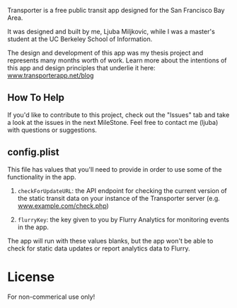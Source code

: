 Transporter is a free public transit app designed for the San Francisco Bay Area.

It was designed and built by me, Ljuba Miljkovic, while I was a master's student at the UC Berkeley School of Information.

The design and development of this app was my thesis project and represents many months worth of work. Learn more about the intentions of this app and design principles that underlie it here: www.transporterapp.net/blog

## How To Help
If you'd like to contribute to this project, check out the "Issues" tab and take a look at the issues in the next MileStone. Feel free to contact me (ljuba) with questions or suggestions.


## config.plist
This file has values that you'll need to provide in order to use some of the functionality in the app.

1. `checkForUpdateURL`: the API endpoint for checking the current version of the static transit data on your instance of the Transporter server (e.g. www.example.com/check.php)

2. `flurryKey`: the key given to you by Flurry Analytics for monitoring events in the app.

The app will run with these values blanks, but the app won't be able to check for static data updates or report analytics data to Flurry.

# License
For non-commerical use only!
